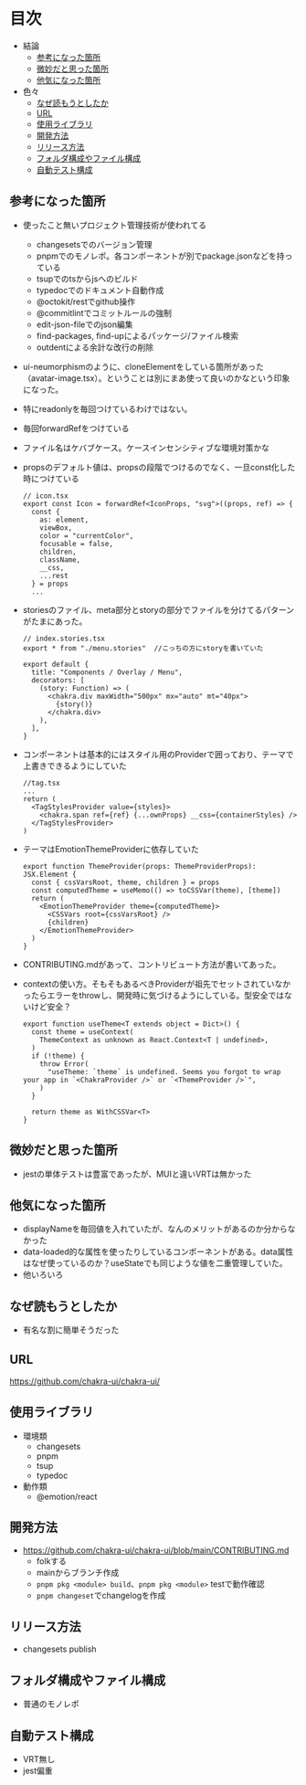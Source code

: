 # 目次

- 結論
  - [参考になった箇所](#参考になった箇所)
  - [微妙だと思った箇所](#微妙だと思った箇所)
  - [他気になった箇所](#他気になった箇所)
- 色々
  - [なぜ読もうとしたか](#なぜ読もうとしたか)
  - [URL](#url)
  - [使用ライブラリ](#使用ライブラリ)
  - [開発方法](#開発方法)
  - [リリース方法](#リリース方法)
  - [フォルダ構成やファイル構成](#フォルダ構成やファイル構成)
  - [自動テスト構成](#自動テスト構成)

## 参考になった箇所

- 使ったこと無いプロジェクト管理技術が使われてる
  - changesetsでのバージョン管理
  - pnpmでのモノレポ。各コンポーネントが別でpackage.jsonなどを持っている
  - tsupでのtsからjsへのビルド
  - typedocでのドキュメント自動作成
  - @octokit/restでgithub操作
  - @commitlintでコミットルールの強制
  - edit-json-fileでのjson編集
  - find-packages, find-upによるパッケージ/ファイル検索
  - outdentによる余計な改行の削除
- ui-neumorphismのように、cloneElementをしている箇所があった（avatar-image.tsx）。ということは別にまあ使って良いのかなという印象になった。
- 特にreadonlyを毎回つけているわけではない。
- 毎回forwardRefをつけている
- ファイル名はケバブケース。ケースインセンシティブな環境対策かな
- propsのデフォルト値は、propsの段階でつけるのでなく、一旦const化した時につけている

  ```tsx
  // icon.tsx
  export const Icon = forwardRef<IconProps, "svg">((props, ref) => {
    const {
      as: element,
      viewBox,
      color = "currentColor",
      focusable = false,
      children,
      className,
      __css,
      ...rest
    } = props
    ...
  ```

- storiesのファイル、meta部分とstoryの部分でファイルを分けてるパターンがたまにあった。

  ```tsx
  // index.stories.tsx
  export * from "./menu.stories"  //こっちの方にstoryを書いていた

  export default {
    title: "Components / Overlay / Menu",
    decorators: [
      (story: Function) => (
        <chakra.div maxWidth="500px" mx="auto" mt="40px">
          {story()}
        </chakra.div>
      ),
    ],
  }
  ```

- コンポーネントは基本的にはスタイル用のProviderで囲っており、テーマで上書きできるようにしていた

  ```tsx
  //tag.tsx
  ...
  return (
    <TagStylesProvider value={styles}>
      <chakra.span ref={ref} {...ownProps} __css={containerStyles} />
    </TagStylesProvider>
  )
  ```

- テーマはEmotionThemeProviderに依存していた

  ```tsx
  export function ThemeProvider(props: ThemeProviderProps): JSX.Element {
    const { cssVarsRoot, theme, children } = props
    const computedTheme = useMemo(() => toCSSVar(theme), [theme])
    return (
      <EmotionThemeProvider theme={computedTheme}>
        <CSSVars root={cssVarsRoot} />
        {children}
      </EmotionThemeProvider>
    )
  }  
  ```

- CONTRIBUTING.mdがあって、コントリビュート方法が書いてあった。
- contextの使い方。そもそもあるべきProviderが祖先でセットされていなかったらエラーをthrowし、開発時に気づけるようにしている。型安全ではないけど安全？

  ```tsx
  export function useTheme<T extends object = Dict>() {
    const theme = useContext(
      ThemeContext as unknown as React.Context<T | undefined>,
    )
    if (!theme) {
      throw Error(
        "useTheme: `theme` is undefined. Seems you forgot to wrap your app in `<ChakraProvider />` or `<ThemeProvider />`",
      )
    }

    return theme as WithCSSVar<T>
  }
  ```

## 微妙だと思った箇所

- jestの単体テストは豊富であったが、MUIと違いVRTは無かった

## 他気になった箇所

- displayNameを毎回値を入れていたが、なんのメリットがあるのか分からなかった
- data-loaded的な属性を使ったりしているコンポーネントがある。data属性はなぜ使っているのか？useStateでも同じような値を二重管理していた。
- 他いろいろ

## なぜ読もうとしたか

- 有名な割に簡単そうだった

## URL

<https://github.com/chakra-ui/chakra-ui/>

## 使用ライブラリ

- 環境類
  - changesets
  - pnpm
  - tsup
  - typedoc
- 動作類
  - @emotion/react

## 開発方法

- <https://github.com/chakra-ui/chakra-ui/blob/main/CONTRIBUTING.md>
  - folkする
  - mainからブランチ作成
  - `pnpm pkg <module> build`、`pnpm pkg <module>` testで動作確認
  - `pnpm changeset`でchangelogを作成

## リリース方法

- changesets publish

## フォルダ構成やファイル構成

- 普通のモノレポ

## 自動テスト構成

- VRT無し
- jest偏重
